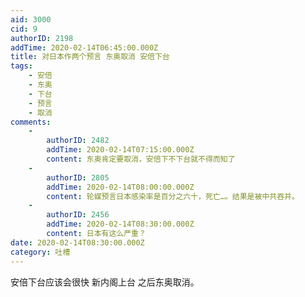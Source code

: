 ```yaml
---
aid: 3000
cid: 9
authorID: 2198
addTime: 2020-02-14T06:45:00.000Z
title: 对日本作两个预言 东奥取消 安倍下台
tags:
    - 安倍
    - 东奥
    - 下台
    - 预言
    - 取消
comments:
    -
        authorID: 2482
        addTime: 2020-02-14T07:15:00.000Z
        content: 东奥肯定要取消，安倍下不下台就不得而知了
    -
        authorID: 2805
        addTime: 2020-02-14T08:00:00.000Z
        content: 轮媒预言日本感染率是百分之六十，死亡…。结果是被中共吞并。
    -
        authorID: 2456
        addTime: 2020-02-14T08:30:00.000Z
        content: 日本有这么严重？
date: 2020-02-14T08:30:00.000Z
category: 吐槽
---
```


安倍下台应该会很快 新内阁上台 之后东奥取消。
